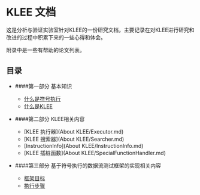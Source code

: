 KLEE 文档
=======

这是分析与验证实验室针对KLEE的一份研究文档，主要记录在对KLEE进行研究和改进的过程中积累下来的一些心得和体会。

附录中是一些有帮助的论文列表。

## 目录

* ####第一部分 基本知识
    * [什么是符号执行](Basic/what-is-symbolic-execution.md)
    * [什么是KLEE](Basic/what-is-klee.md)

* ####第二部分 KLEE相关内容
    * [KLEE 执行器](About KLEE/Executor.md)
    * [KLEE 搜索器](About KLEE/Searcher.md)
    * [InstructionInfo](About KLEE/InstructionInfo.md)
    * [KLEE 插桩函数](About KLEE/SpecialFunctionHandler.md)
    
* ####第三部分 基于符号执行的数据流测试框架的实现相关内容
    * [框架目标](DataFlowFramework/target.md)   
    * [执行步骤](DataFlowFramework/step.md)